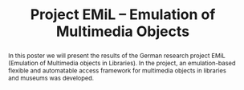 ---
abstract: In this poster we will present the results of the German research project
  EMiL (Emulation of Multimedia objects in Libraries). In the project, an emulation-based
  flexible and automatable access framework for multimedia objects in libraries and
  museums was developed.
creators:
- Tobias Steinke
- Klaus Rechert
- Astrid Schoger
- Frank Padberg
date: null
document_url: https://services.phaidra.univie.ac.at/api/object/o:503170/download
grand_parent: iPRES
institutions: []
keywords: []
landing_page_url: https://phaidra.univie.ac.at/o:503170
language: eng
layout: publication
license: CC BY-NC-SA 3.0 AT
notes_url: null
parent: iPRES 2016
publication_type: poster
size: 180801
slides_url: null
source_name: iPRES
stream_url: null
title: Project EMiL – Emulation of Multimedia Objects
year: 2016
---